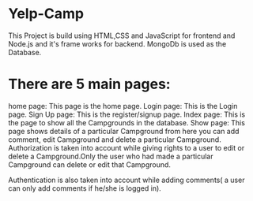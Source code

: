# Yelp-Camp
This Project is build using HTML,CSS and JavaScript for frontend and Node.js and it's frame works for backend. MongoDb is used as the Database.

# There are 5 main pages:
home page: This page is the home page. Login page: This is the Login page. Sign Up page: This is the register/signup page. Index page: This is the page to show all the Campgrounds in the database. Show page: This page shows details of a particular Campground from here you can add comment, edit Campground and delete a particular Campground. Authorization is taken into account while giving rights to a user to edit or delete a Campground.Only the user who had made a particular Campground can delete or edit that Campground.

Authentication is also taken into account while adding comments( a user can only add comments if he/she is logged in).

